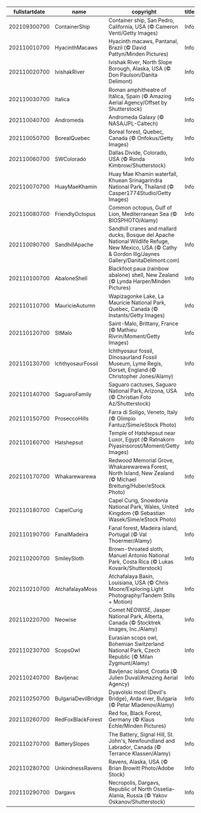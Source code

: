 |fullstartdate|name|copyright|title|image|
|--|--|--|--|--|
202109300700|ContainerShip|Container ship, San Pedro, California, USA (© Cameron Venti/Getty Images)|Info|![](/en-AU/2021/10/202109300700ContainerShip.jpg)|
202110010700|HyacinthMacaws|Hyacinth macaws, Pantanal, Brazil (© David Pattyn/Minden Pictures)|Info|![](/en-AU/2021/10/202110010700HyacinthMacaws.jpg)|
202110020700|IvishakRiver|Ivishak River, North Slope Borough, Alaska, USA (© Don Paulson/Danita Delimont)|Info|![](/en-AU/2021/10/202110020700IvishakRiver.jpg)|
202110030700|Italica|Roman amphitheatre of Itálica, Spain (© Amazing Aerial Agency/Offset by Shutterstock)|Info|![](/en-AU/2021/10/202110030700Italica.jpg)|
202110040700|Andromeda|Andromeda Galaxy (© NASA/JPL-Caltech)|Info|![](/en-AU/2021/10/202110040700Andromeda.jpg)|
202110050700|BorealQuebec|Boreal forest, Quebec, Canada (© Onfokus/Getty Images)|Info|![](/en-AU/2021/10/202110050700BorealQuebec.jpg)|
202110060700|SWColorado|Dallas Divide, Colorado, USA (© Ronda Kimbrow/Shutterstock)|Info|![](/en-AU/2021/10/202110060700SWColorado.jpg)|
202110070700|HuayMaeKhamin|Huay Mae Khamin waterfall, Khuean Srinagarindra National Park, Thailand (© Casper1774Studio/Getty Images)|Info|![](/en-AU/2021/10/202110070700HuayMaeKhamin.jpg)|
202110080700|FriendlyOctopus|Common octopus, Gulf of Lion, Mediterranean Sea (© BIOSPHOTO/Alamy)|Info|![](/en-AU/2021/10/202110080700FriendlyOctopus.jpg)|
202110090700|SandhillApache|Sandhill cranes and mallard ducks, Bosque del Apache National Wildlife Refuge, New Mexico, USA (© Cathy & Gordon Illg/Jaynes Gallery/DanitaDelimont.com)|Info|![](/en-AU/2021/10/202110090700SandhillApache.jpg)|
202110100700|AbaloneShell|Blackfoot paua (rainbow abalone) shell, New Zealand (© Lynda Harper/Minden Pictures)|Info|![](/en-AU/2021/10/202110100700AbaloneShell.jpg)|
202110110700|MauricieAutumn|Wapizagonke Lake, La Mauricie National Park, Quebec, Canada (© Instants/Getty Images)|Info|![](/en-AU/2021/10/202110110700MauricieAutumn.jpg)|
202110120700|StMalo|Saint-Malo, Brittany, France (© Mathieu Rivrin/Moment/Getty Images)|Info|![](/en-AU/2021/10/202110120700StMalo.jpg)|
202110130700|IchthyosaurFossil|Ichthyosaur fossil, Dinosaurland Fossil Museum, Lyme Regis, Dorset, England (© Christopher Jones/Alamy)|Info|![](/en-AU/2021/10/202110130700IchthyosaurFossil.jpg)|
202110140700|SaguaroFamily|Saguaro cactuses, Saguaro National Park, Arizona, USA (© Christian Foto Az/Shutterstock)|Info|![](/en-AU/2021/10/202110140700SaguaroFamily.jpg)|
202110150700|ProseccoHills|Farra di Soligo, Veneto, Italy (© Olimpio Fantuz/Sime/eStock Photo)|Info|![](/en-AU/2021/10/202110150700ProseccoHills.jpg)|
202110160700|Hatshepsut|Temple of Hatshepsut near Luxor, Egypt (© Ratnakorn Piyasirisorost/Moment/Getty Images)|Info|![](/en-AU/2021/10/202110160700Hatshepsut.jpg)|
202110170700|Whakarewarewa|Redwood Memorial Grove, Whakarewarewa Forest, North Island, New Zealand (© Michael Breitung/Huber/eStock Photo)|Info|![](/en-AU/2021/10/202110170700Whakarewarewa.jpg)|
202110180700|CapelCurig|Capel Curig, Snowdonia National Park, Wales, United Kingdom (© Sebastian Wasek/Sime/eStock Photo)|Info|![](/en-AU/2021/10/202110180700CapelCurig.jpg)|
202110190700|FanalMadeira|Fanal forest, Madeira island, Portugal (© Val Thoermer/Alamy)|Info|![](/en-AU/2021/10/202110190700FanalMadeira.jpg)|
202110200700|SmileySloth|Brown-throated sloth, Manuel Antonio National Park, Costa Rica (© Lukas Kovarik/Shutterstock)|Info|![](/en-AU/2021/10/202110200700SmileySloth.jpg)|
202110210700|AtchafalayaMoss|Atchafalaya Basin, Louisiana, USA (© Chris Moore/Exploring Light Photography/Tandem Stills + Motion)|Info|![](/en-AU/2021/10/202110210700AtchafalayaMoss.jpg)|
202110220700|Neowise|Comet NEOWISE, Jasper National Park, Alberta, Canada (© Stocktrek Images, Inc./Alamy)|Info|![](/en-AU/2021/10/202110220700Neowise.jpg)|
202110230700|ScopsOwl|Eurasian scops owl, Bohemian Switzerland National Park, Czech Republic (© Milan Zygmunt/Alamy)|Info|![](/en-AU/2021/10/202110230700ScopsOwl.jpg)|
202110240700|Bavljenac|Bavljenac island, Croatia (© Julien Duval/Amazing Aerial Agency)|Info|![](/en-AU/2021/10/202110240700Bavljenac.jpg)|
202110250700|BulgariaDevilBridge|Dyavolski most (Devil's Bridge), Arda river, Bulgaria (© Petar Mladenov/Alamy)|Info|![](/en-AU/2021/10/202110250700BulgariaDevilBridge.jpg)|
202110260700|RedFoxBlackForest|Red fox, Black Forest, Germany (© Klaus Echle/Minden Pictures)|Info|![](/en-AU/2021/10/202110260700RedFoxBlackForest.jpg)|
202110270700|BatterySlopes|The Battery, Signal Hill, St. John's, Newfoundland and Labrador, Canada (© Terrance Klassen/Alamy)|Info|![](/en-AU/2021/10/202110270700BatterySlopes.jpg)|
202110280700|UnkindnessRavens|Ravens, Alaska, USA (© Brian Browitt Photo/Adobe Stock)|Info|![](/en-AU/2021/10/202110280700UnkindnessRavens.jpg)|
202110290700|Dargavs|Necropolis, Dargavs, Republic of North Ossetia–Alania, Russia (© Yakov Oskanov/Shutterstock)|Info|![](/en-AU/2021/10/202110290700Dargavs.jpg)|
